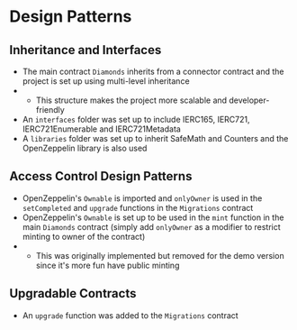 # Design Patterns
## Inheritance and Interfaces
* The main contract `Diamonds` inherits from a connector contract and the project is set up using multi-level inheritance
* * This structure makes the project more scalable and developer-friendly
* An `interfaces` folder was set up to include IERC165, IERC721, IERC721Enumerable and IERC721Metadata
* A `libraries` folder was set up to inherit SafeMath and Counters and the OpenZeppelin library is also used
## Access Control Design Patterns
* OpenZeppelin's `Ownable` is imported and `onlyOwner` is used in the `setCompleted` and `upgrade` functions in the `Migrations` contract
* OpenZeppelin's `Ownable` is set up to be used in the `mint` function in the main `Diamonds` contract (simply add `onlyOwner` as a modifier to restrict minting to owner of the contract)
* * This was originally implemented but removed for the demo version since it's more fun have public minting
## Upgradable Contracts
* An `upgrade` function was added to the `Migrations` contract
